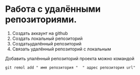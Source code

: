 # Работа с удалёнными репозиториями.

1. Создать аккаунт на github
2. Создать локальный репозиторий
3. Создатьудалённый репозиторий
4. Cвязать удалённый репозиторий с локальным

Добавить улалённый репозиторий проекта можно командой 
```
git remol add " имя репозитория "  " адрес репозитория url"
```
